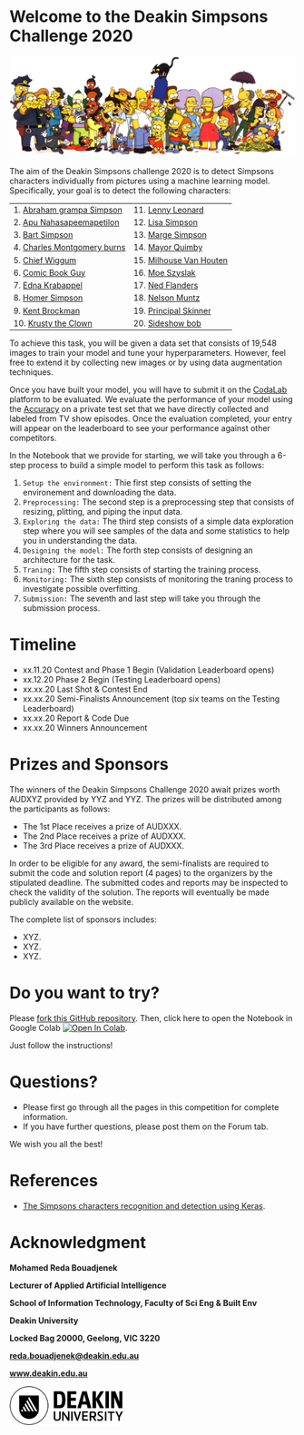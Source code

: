 # Welcome to the Deakin Simpsons Challenge 2020


<p align="center">
  <img src="images/Simpsons_cast.png">
</p>

The aim of the Deakin Simpsons challenge 2020 is to detect Simpsons characters individually from pictures using a machine learning model. Specifically, your goal is to detect the following characters:

<table>
<tr>
  <td> 1. <a href="https://en.wikipedia.org/wiki/Grampa_Simpson" target="_blank" > Abraham grampa Simpson</a> </td>
    <td>11.  <a href="https://simpsons.fandom.com/wiki/Lenny_Leonard" target="_blank" > Lenny Leonard </a> </td>
</tr>
<tr>
      <td> 2. <a href="https://en.wikipedia.org/wiki/Apu_Nahasapeemapetilon" target="_blank" > Apu Nahasapeemapetilon</a> </td>
    <td>12.  <a href="https://en.wikipedia.org/wiki/Lisa_Simpson" target="_blank" > Lisa Simpson </a> </td>
</tr>
<tr>
      <td> 3. <a href="https://en.wikipedia.org/wiki/Bart_Simpson" target="_blank" > Bart Simpson</a> </td>
    <td>13.  <a href="https://en.wikipedia.org/wiki/Marge_Simpson" target="_blank" > Marge Simpson </a> </td>
</tr>
<tr>
      <td> 4. <a href="https://en.wikipedia.org/wiki/Mr._Burns" target="_blank" > Charles Montgomery burns</a> </td>
    <td>14.  <a href="https://en.wikipedia.org/wiki/Mayor_Quimby" target="_blank" > Mayor Quimby </a> </td>
</tr>
<tr>
      <td> 5. <a href="https://en.wikipedia.org/wiki/Chief_Wiggum" target="_blank" > Chief Wiggum</a> </td>
    <td>15.  <a href="https://en.wikipedia.org/wiki/Milhouse_Van_Houten" target="_blank" > Milhouse Van Houten </a> </td>
</tr>
<tr>
      <td> 6. <a href="https://en.wikipedia.org/wiki/Comic_Book_Guy" target="_blank" > Comic Book Guy</a> </td>
    <td>16.  <a href="https://en.wikipedia.org/wiki/Moe_Szyslak" target="_blank" > Moe Szyslak </a> </td>
</tr>
<tr>
      <td> 7. <a href="https://en.wikipedia.org/wiki/Edna_Krabappel" target="_blank" > Edna Krabappel</a> </td>
    <td>17.  <a href="https://en.wikipedia.org/wiki/Ned_Flanders" target="_blank" > Ned Flanders </a> </td>
</tr>
<tr>
      <td> 8. <a href="https://en.wikipedia.org/wiki/Homer_Simpson" target="_blank" > Homer Simpson</a> </td>
    <td>18.  <a href="https://en.wikipedia.org/wiki/Nelson_Muntz" target="_blank" > Nelson Muntz </a> </td>
</tr>
<tr>
      <td> 9. <a href="https://en.wikipedia.org/wiki/Kent_Brockman" target="_blank" > Kent Brockman</a> </td>
    <td>19.  <a href="https://en.wikipedia.org/wiki/Principal_Skinner" target="_blank" > Principal Skinner </a> </td>
</tr>
<tr>
      <td> 10. <a href="https://en.wikipedia.org/wiki/Krusty_the_Clown" target="_blank" > Krusty the Clown</a> </td>
    <td>20.  <a href="https://en.wikipedia.org/wiki/Sideshow_Bob" target="_blank" > Sideshow bob </a> </td>
</tr>
</table>


To achieve this task, you will be given a data set that consists of 19,548 images to train your model and tune your hyperparameters. However, feel free to extend it by collecting new images or by using data augmentation techniques.

Once you have built your model, you will have to submit it on the [CodaLab](https://competitions.codalab.org/competitions/27191?secret_key=f0a7cc3e-7f78-4bb1-8564-95bc2fadafa5) platform to be evaluated. 
We evaluate the performance of your model using the [Accuracy](https://scikit-learn.org/stable/modules/generated/sklearn.metrics.accuracy_score.html)  on a private test set that we have directly collected and labeled from TV show episodes.
Once the evaluation completed, your entry will appear on the leaderboard to see your performance against other competitors.


In the Notebook that we provide for starting, we will take you through  a 6-step process to build a simple model to perform this task as follows:

1. `Setup the environment:` Thie first step consists of setting the environement and downloading the data.
2. `Preprocessing:` The second step is a preprocessing step that consists of resizing, plitting, and piping the input data.
3. `Exploring the data:` The third step consists of a simple data exploration step where you will see samples of the data and some statistics to help you in understanding the data.
4. `Designing the model:` The forth step consists of designing an architecture for the task.
5. `Traning:` The fifth step consists of starting the training process.
6. `Monitoring:` The sixth step consists of monitoring the traning process to investigate possible overfitting.
7. `Submission:` The seventh and last step will take you through the submission process.

# Timeline

- xx.11.20 Contest and Phase 1 Begin (Validation Leaderboard opens)
- xx.12.20 Phase 2 Begin (Testing Leaderboard opens)
- xx.xx.20 Last Shot & Contest End
- xx.xx.20 Semi-Finalists Announcement (top six teams on the Testing Leaderboard)
- xx.xx.20 Report & Code Due
- xx.xx.20 Winners Announcement

# Prizes and Sponsors

The winners of the Deakin Simpsons Challenge 2020 await prizes worth AUDXYZ provided by YYZ and YYZ. The prizes will be distributed among the participants as follows:

- The 1st Place receives a prize of AUDXXX.
- The 2nd Place receives a prize of AUDXXX.
- The 3rd Place receives a prize of AUDXXX.

In order to be eligible for any award, the semi-finalists are required to submit the code and solution report (4 pages) to the organizers by the stipulated deadline. The submitted codes and reports may be inspected to check the validity of the solution. The reports will eventually be made publicly available on the website.

The complete list of sponsors includes:
- XYZ.
- XYZ.
- XYZ.

# Do you want to try?

Please [fork this GitHub repository](https://github.com/rbouadjenek/deakin-simpsons-challenge2020/fork). Then, click here to open the Notebook in Google Colab [![Open In Colab](https://colab.research.google.com/assets/colab-badge.svg)](https://colab.research.google.com/github/rbouadjenek/deakin-simpsons-challenge2020/blob/main/deakin_ai_challenge_training.ipynb). 

Just follow the instructions!

# Questions?

- Please first go through all the pages in this competition for complete information.
- If you have further questions, please post them on the Forum tab.

We wish you all the best!




# References

- [The Simpsons characters recognition and detection using Keras](https://medium.com/alex-attia-blog/the-simpsons-character-recognition-using-keras-d8e1796eae36).



# Acknowledgment

**Mohamed Reda Bouadjenek**

**Lecturer of Applied Artificial Intelligence**

**School of Information Technology, Faculty of Sci Eng & Built Env**

**Deakin University**

**Locked Bag 20000, Geelong, VIC 3220**

**reda.bouadjenek@deakin.edu.au**

**www.deakin.edu.au**

<img style="float: left;" src="images/deakin2.png" width="200" >
